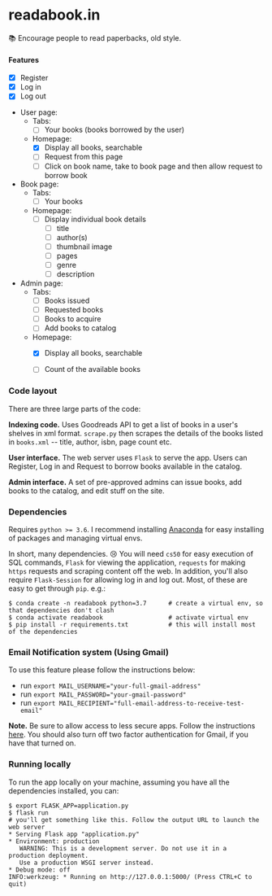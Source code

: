 # readabook.in
:books: Encourage people to read paperbacks, old style.

#### Features
* [x] Register
* [x] Log in
* [x] Log out
* User page:
    * Tabs: 
      * [ ] Your books (books borrowed by the user)
    * Homepage:
        * [x] Display all books, searchable
        * [ ] Request from this page
        * [ ] Click on book name, take to book page and then allow request to borrow book
* Book page:
    * Tabs: 
      * [ ] Your books
    * Homepage:
        * [ ] Display individual book details
            * [ ] title
            * [ ] author(s)
            * [ ] thumbnail image
            * [ ] pages
            * [ ] genre
            * [ ] description

* Admin page:
    * Tabs:
        * [ ] Books issued
        * [ ] Requested books
        * [ ] Books to acquire
        * [ ] Add books to catalog
    * Homepage:
        * [x] Display all books, searchable
        * [ ] Count of the available books
        
        
### Code layout
There are three large parts of the code:

**Indexing code.** Uses Goodreads API to get a list of books in a user's shelves in xml format. `scrape.py` then scrapes the details of the books listed in `books.xml` -- title, author, isbn, page count etc.

**User interface.** The web server uses `Flask` to serve the app. Users can Register, Log in and Request to borrow books available in the catalog.

**Admin interface.** A set of pre-approved admins can issue books, add books to the catalog, and edit stuff on the site.

### Dependencies
Requires `python >= 3.6`. I recommend installing [Anaconda](https://www.anaconda.com/) for easy installing of packages and managing virtual envs.

In short, many dependencies. :cry: You will need `cs50` for easy execution of SQL commands, `Flask` for viewing the application, `requests` for making `https` requests and scraping content off the web. In addition, you'll also require `Flask-Session` for allowing log in and log out. Most, of these are easy to get through `pip`. e.g.:
```
$ conda create -n readabook python=3.7      # create a virtual env, so that dependencies don't clash
$ conda activate readabook                  # activate virtual env
$ pip install -r requirements.txt           # this will install most of the dependencies
```
### Email Notification system (Using Gmail)
To use this feature please follow the instructions below:
* run `export MAIL_USERNAME="your-full-gmail-address"`
* run `export MAIL_PASSWORD="your-gmail-password"`
* run `export MAIL_RECIPIENT="full-email-address-to-receive-test-email"`

**Note.** Be sure to allow access to less secure apps. Follow the instructions [here](https://support.google.com/accounts/answer/6010255?hl=en%3E). You should also turn off two factor authentication for Gmail, if you have that turned on.

### Running locally
To run the app locally on your machine, assuming you have all the dependencies installed, you can:
```
$ export FLASK_APP=application.py
$ flask run
# you'll get something like this. Follow the output URL to launch the web server
* Serving Flask app "application.py"
* Environment: production
   WARNING: This is a development server. Do not use it in a production deployment.
   Use a production WSGI server instead.
* Debug mode: off
INFO:werkzeug: * Running on http://127.0.0.1:5000/ (Press CTRL+C to quit)
```


